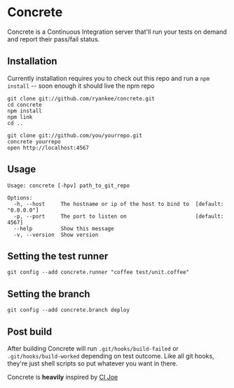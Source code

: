 # Concrete
Concrete is a Continuous Integration server that'll run your tests on demand and report their pass/fail status.

## Installation
Currently installation requires you to check out this repo and run a `npm install` -- soon enough it should live the npm repo

    git clone git://github.com/ryankee/concrete.git
    cd concrete
    npm install
    npm link
    cd ..

    git clone git://github.com/you/yourrepo.git
    concrete yourrepo
    open http://localhost:4567

## Usage
    Usage: concrete [-hpv] path_to_git_repo
    
    Options:
      -h, --host     The hostname or ip of the host to bind to  [default: "0.0.0.0"]
      -p, --port     The port to listen on                      [default: 4567]
      --help         Show this message                        
      -v, --version  Show version

## Setting the test runner
    git config --add concrete.runner "coffee test/unit.coffee"

## Setting the branch
    git config --add concrete.branch deploy

## Post build
After building Concrete will run `.git/hooks/build-failed` or `.git/hooks/build-worked` depending on test outcome. Like all git hooks, they're just shell scripts so put whatever you want in there.


Concrete is **heavily** inspired by [CI Joe](https://github.com/defunkt/cijoe)

